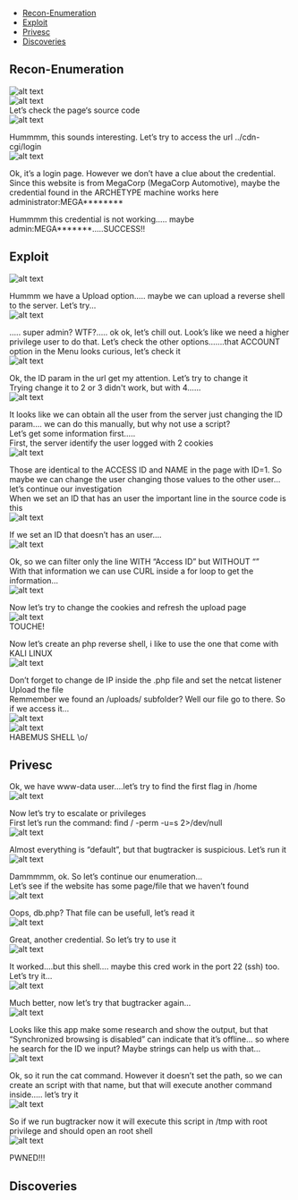 * [Recon-Enumeration](#recon-enumeration)
* [Exploit](#exploit)
* [Privesc](#privesc)
* [Discoveries](#discoveries)

## Recon-Enumeration  
![alt text](./img/oopsie01.png?raw=true)  
![alt text](./img/oopsie02.png?raw=true)  
Let’s check the page‘s source code  
![alt text](./img/oopsie03.png?raw=true)  

Hummmm, this sounds interesting. Let’s try to access the url ../cdn-cgi/login  
![alt text](./img/oopsie04.png?raw=true)  

Ok, it’s a login page. However we don’t have a clue about the credential.
Since this website is from MegaCorp (MegaCorp Automotive), maybe the credential found in the ARCHETYPE machine works here
administrator:MEGA********

Hummmm this credential is not working….. maybe admin:MEGA*******.....SUCCESS!!

## Exploit  
![alt text](./img/oopsie05.png?raw=true)  

Hummm we have a Upload option….. maybe we can upload a reverse shell to the server. Let’s try...  
![alt text](./img/oopsie06.png?raw=true)  

….. super admin? WTF?….. ok ok, let’s chill out. Look’s like we need a higher privilege user to do that. Let’s check the other options…….that ACCOUNT option in the Menu looks curious, let’s check it  
![alt text](./img/oopsie07.png?raw=true)  

Ok, the ID param in the url get my attention. Let’s try to change it  
Trying change it to 2 or 3 didn't work, but with 4…...  
![alt text](./img/oopsie08.png?raw=true)  

It looks like we can obtain all the user from the server just changing the ID param…. we can do this manually, but why not use a script?  
Let’s get some information first…..  
First, the server identify the user logged with 2 cookies  
![alt text](./img/oopsie09.png?raw=true)  

Those are identical to the ACCESS ID and NAME in the page with ID=1. So maybe we can change the user changing those values to the other user… let’s continue our investigation  
When we set an ID that has an user the important line in the source code is this  
![alt text](./img/oopsie10.png?raw=true)  

If we set an ID that doesn’t has an user….  
![alt text](./img/oopsie11.png?raw=true)  

Ok, so we can filter only the line WITH “Access ID” but WITHOUT “<td></td>”  
With that information we can use CURL inside a for loop to get the information…  
![alt text](./img/oopsie12.png?raw=true)  

Now let’s try to change the cookies and refresh the upload page  
![alt text](./img/oopsie13.png?raw=true)  
TOUCHE!  

Now let’s create an php reverse shell, i like to use the one that come with KALI LINUX  
![alt text](./img/oopsie14.png?raw=true)  

Don’t forget to change de IP inside the .php file and set the netcat listener  
Upload the file  
Remmember we found an /uploads/ subfolder? Well our file go to there. So if we access it…  
![alt text](./img/oopsie15.png?raw=true)  
![alt text](./img/oopsie16.png?raw=true)  
HABEMUS SHELL \o/  

## Privesc  

Ok, we have www-data user….let’s try to find the first flag in /home  
![alt text](./img/oopsie17.png?raw=true)  

Now let’s try to escalate or privileges  
First let’s run the command: find / -perm -u=s 2>/dev/null  
![alt text](./img/oopsie18.png?raw=true)  
 
Almost everything is “default”, but that bugtracker is suspicious. Let’s run it  
![alt text](./img/oopsie19.png?raw=true)  

Dammmmm, ok. So let’s continue our enumeration…  
Let’s see if the website has some page/file that we haven’t found  
![alt text](./img/oopsie20.png?raw=true)  

Oops, db.php? That file can be usefull, let’s read it  
![alt text](./img/oopsie21.png?raw=true)  

Great, another credential. So let’s try to use it  
![alt text](./img/oopsie22.png?raw=true)  

It worked….but this shell…. maybe this cred work in the port 22 (ssh) too. Let’s try it…  
![alt text](./img/oopsie23.png?raw=true)  

Much better, now let’s try that bugtracker again...  
![alt text](./img/oopsie24.png?raw=true)  

Looks like this app make some research and show the output, but that “Synchronized browsing is disabled” can indicate that it’s offline... so where he search for the ID we input? Maybe strings can help us with that…  
![alt text](./img/oopsie25.png?raw=true)  

Ok, so it run the cat command. However it doesn’t set the path, so we can create an script with that name, but that will execute another command inside….. let’s try it  
![alt text](./img/oopsie26.png?raw=true)  

So if we run bugtracker now it will execute this script in /tmp with root privilege and should open an root shell  
![alt text](./img/oopsie27.png?raw=true)  

PWNED!!!  

## Discoveries  
